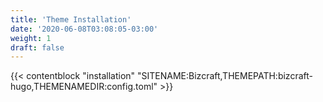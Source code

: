 ```yaml
---
title: 'Theme Installation'
date: '2020-06-08T03:08:05-03:00'
weight: 1
draft: false
---
```


{{< contentblock "installation" "SITENAME:Bizcraft,THEMEPATH:bizcraft-hugo,THEMENAMEDIR:config.toml" >}}
